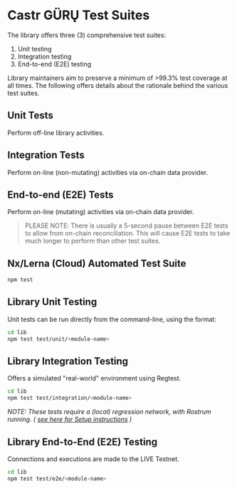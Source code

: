 # Castr GÜRŲ Test Suites

The library offers three (3) comprehensive test suites:
1. Unit testing
2. Integration testing
3. End-to-end (E2E) testing

Library maintainers aim to preserve a minimum of >99.3% test coverage at all times. The following offers details about the rationale behind the various test suites.


## Unit Tests

Perform off-line library activities.


## Integration Tests

Perform on-line (non-mutating) activities via on-chain data provider.


## End-to-end (E2E) Tests

Perform on-line (mutating) activities via on-chain data provider.

> PLEASE NOTE: There is usually a 5-second pause between E2E tests to allow from on-chain reconciliation. This will cause E2E tests to take much longer to perform than other test suites.


## Nx/Lerna (Cloud) Automated Test Suite

```sh
npm test
```


## Library Unit Testing

Unit tests can be run directly from the command-line, using the format:

```sh
cd lib
npm test test/unit/<module-name>
```


## Library Integration Testing

Offers a simulated "real-world" environment using Regtest.

```sh
cd lib
npm test test/integration/<module-name>
```

_NOTE: These tests require a (local) regression network, with Rostrum running.
( [see here for Setup instructions](#Regression_Testing_Regtest_Setup) )_

## Library End-to-End (E2E) Testing

Connections and executions are made to the LIVE Testnet.

```sh
cd lib
npm test test/e2e/<module-name>
```
